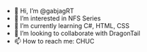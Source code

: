 - 👋 Hi, I’m @gabjagRT
- 👀 I’m interested in NFS Series
- 🌱 I’m currently learning C#, HTML, CSS
- 💞️ I’m looking to collaborate with DragonTail
- 📫 How to reach me: CHUC

<!---
gabjagRT/gabjagRT is a ✨ special ✨ repository because its `README.md` (this file) appears on your GitHub profile.
You can click the Preview link to take a look at your changes.
--->
